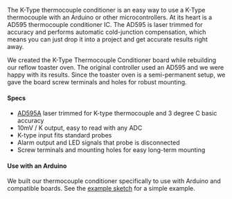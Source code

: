 The K-Type thermocouple conditioner is an easy way to use a K-Type thermocouple with an Arduino or other microcontrollers. At its heart is a AD595 thermocouple conditioner IC. The AD595 is laser trimmed for accuracy and performs automatic cold-junction compensation, which means you can just drop it into a project and get accurate results right away.

We created the K-Type Thermocouple Conditioner board while rebuilding our reflow toaster oven. The original controller used an AD595 and we were happy with its results. Since the toaster oven is a semi-permanent setup, we gave the board screw terminals and holes for robust mounting.

#### Specs
- [AD595A](http://www.analog.com/static/imported-files/data_sheets/AD594_595.pdf) laser trimmed for K-type thermocouple and 3 degree C basic accuracy
- 10mV / K output, easy to read with any ADC
- K-type input fits standard probes
- Alarm output and LED signals that probe is disconnected
- Screw terminals and mounting holes for easy long-term mounting

#### Use with an Arduino
We built our thermocouple conditioner specifically to use with Arduino and compatible boards. See the [example sketch](https://github.com/visgence/thermocouple-breakout/tree/master/example_code/thermocouple_conditioner_arduino) for a simple example.

